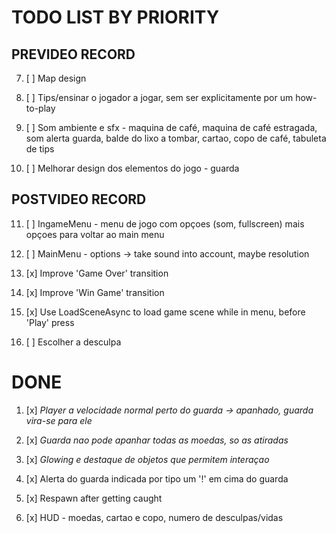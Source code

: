 # TODO LIST BY PRIORITY


## PREVIDEO RECORD

7.  [ ] Map design

8.  [ ] Tips/ensinar o jogador a jogar, sem ser explicitamente por um how-to-play

10. [ ] Som ambiente e sfx  - maquina de café, maquina de café estragada, som alerta guarda, balde do lixo a tombar, cartao, copo de café, tabuleta de tips

13. [ ] Melhorar design dos elementos do jogo - guarda


## POSTVIDEO RECORD

11. [ ] IngameMenu - menu de jogo com opçoes (som, fullscreen) mais opçoes para voltar ao main menu

12. [ ] MainMenu - options -> take sound into account, maybe resolution

5.  [x] Improve 'Game Over' transition

6.  [x] Improve 'Win Game' transition

0.  [x] Use LoadSceneAsync to load game scene while in menu, before 'Play' press

14. [ ] Escolher a desculpa


# DONE

1.  [x] *Player a velocidade normal perto do guarda -> apanhado, guarda vira-se para ele*

2.  [x] *Guarda nao pode apanhar todas as moedas, so as atiradas* 

3.  [x] *Glowing e destaque de objetos que permitem interaçao*

7.  [x] Alerta do guarda indicada por tipo um '!' em cima do guarda

4.  [x] Respawn after getting caught

9.  [x] HUD - moedas, cartao e copo, numero de desculpas/vidas
